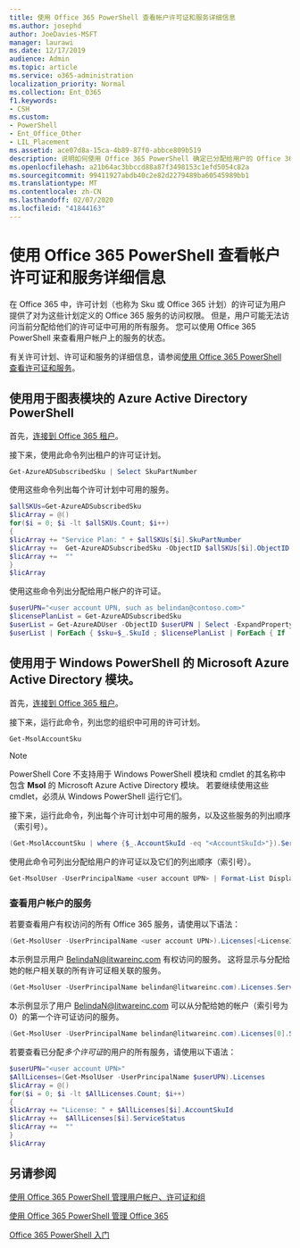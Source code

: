 ```yaml
---
title: 使用 Office 365 PowerShell 查看帐户许可证和服务详细信息
ms.author: josephd
author: JoeDavies-MSFT
manager: laurawi
ms.date: 12/17/2019
audience: Admin
ms.topic: article
ms.service: o365-administration
localization_priority: Normal
ms.collection: Ent_O365
f1.keywords:
- CSH
ms.custom:
- PowerShell
- Ent_Office_Other
- LIL_Placement
ms.assetid: ace07d8a-15ca-4b89-87f0-abbce809b519
description: 说明如何使用 Office 365 PowerShell 确定已分配给用户的 Office 365 服务。
ms.openlocfilehash: a21b64ac3bbccd88a87f3498153c1efd5054c82a
ms.sourcegitcommit: 99411927abdb40c2e82d2279489ba60545989bb1
ms.translationtype: MT
ms.contentlocale: zh-CN
ms.lasthandoff: 02/07/2020
ms.locfileid: "41844163"
---
```

# <a name="view-account-license-and-service-details-with-office-365-powershell"></a>使用 Office 365 PowerShell 查看帐户许可证和服务详细信息

在 Office 365 中，许可计划（也称为 Sku 或 Office 365 计划）的许可证为用户提供了对为这些计划定义的 Office 365 服务的访问权限。 但是，用户可能无法访问当前分配给他们的许可证中可用的所有服务。 您可以使用 Office 365 PowerShell 来查看用户帐户上的服务的状态。 

有关许可计划、许可证和服务的详细信息，请参阅[使用 Office 365 PowerShell 查看许可证和服务](view-licenses-and-services-with-office-365-powershell.md)。

## <a name="use-the-azure-active-directory-powershell-for-graph-module"></a>使用用于图表模块的 Azure Active Directory PowerShell

首先，[连接到 Office 365 租户](connect-to-office-365-powershell.md#connect-with-the-azure-active-directory-powershell-for-graph-module)。
  
接下来，使用此命令列出租户的许可证计划。

```powershell
Get-AzureADSubscribedSku | Select SkuPartNumber
```

使用这些命令列出每个许可计划中可用的服务。

```powershell
$allSKUs=Get-AzureADSubscribedSku
$licArray = @()
for($i = 0; $i -lt $allSKUs.Count; $i++)
{
$licArray += "Service Plan: " + $allSKUs[$i].SkuPartNumber
$licArray +=  Get-AzureADSubscribedSku -ObjectID $allSKUs[$i].ObjectID | Select -ExpandProperty ServicePlans
$licArray +=  ""
}
$licArray
```

使用这些命令列出分配给用户帐户的许可证。

```powershell
$userUPN="<user account UPN, such as belindan@contoso.com>"
$licensePlanList = Get-AzureADSubscribedSku
$userList = Get-AzureADUser -ObjectID $userUPN | Select -ExpandProperty AssignedLicenses | Select SkuID 
$userList | ForEach { $sku=$_.SkuId ; $licensePlanList | ForEach { If ( $sku -eq $_.ObjectId.substring($_.ObjectId.length - 36, 36) ) { Write-Host $_.SkuPartNumber } } }
```

## <a name="use-the-microsoft-azure-active-directory-module-for-windows-powershell"></a>使用用于 Windows PowerShell 的 Microsoft Azure Active Directory 模块。

首先，[连接到 Office 365 租户](connect-to-office-365-powershell.md#connect-with-the-microsoft-azure-active-directory-module-for-windows-powershell)。

接下来，运行此命令，列出您的组织中可用的许可计划。 

```powershell
Get-MsolAccountSku
```
>[!Note]
>PowerShell Core 不支持用于 Windows PowerShell 模块和 cmdlet 的其名称中包含 **Msol** 的 Microsoft Azure Active Directory 模块。 若要继续使用这些 cmdlet，必须从 Windows PowerShell 运行它们。
>

接下来，运行此命令，列出每个许可计划中可用的服务，以及这些服务的列出顺序（索引号）。

```powershell
(Get-MsolAccountSku | where {$_.AccountSkuId -eq "<AccountSkuId>"}).ServiceStatus
```
  
使用此命令可列出分配给用户的许可证以及它们的列出顺序（索引号）。

```powershell
Get-MsolUser -UserPrincipalName <user account UPN> | Format-List DisplayName,Licenses
```

### <a name="to-view-services-for-a-user-account"></a>查看用户帐户的服务

若要查看用户有权访问的所有 Office 365 服务，请使用以下语法：
  
```powershell
(Get-MsolUser -UserPrincipalName <user account UPN>).Licenses[<LicenseIndexNumber>].ServiceStatus
```

本示例显示用户 BelindaN@litwareinc.com 有权访问的服务。 这将显示与分配给她的帐户相关联的所有许可证相关联的服务。
  
```powershell
(Get-MsolUser -UserPrincipalName belindan@litwareinc.com).Licenses.ServiceStatus
```

本示例显示了用户 BelindaN@litwareinc.com 可以从分配给她的帐户（索引号为0）的第一个许可证访问的服务。
  
```powershell
(Get-MsolUser -UserPrincipalName belindan@litwareinc.com).Licenses[0].ServiceStatus
```

若要查看已分配*多个许可证*的用户的所有服务，请使用以下语法：

```powershell
$userUPN="<user account UPN>"
$AllLicenses=(Get-MsolUser -UserPrincipalName $userUPN).Licenses
$licArray = @()
for($i = 0; $i -lt $AllLicenses.Count; $i++)
{
$licArray += "License: " + $AllLicenses[$i].AccountSkuId
$licArray +=  $AllLicenses[$i].ServiceStatus
$licArray +=  ""
}
$licArray
```
 
## <a name="see-also"></a>另请参阅

[使用 Office 365 PowerShell 管理用户帐户、许可证和组](manage-user-accounts-and-licenses-with-office-365-powershell.md)
  
[使用 Office 365 PowerShell 管理 Office 365](manage-office-365-with-office-365-powershell.md)
  
[Office 365 PowerShell 入门](getting-started-with-office-365-powershell.md)
